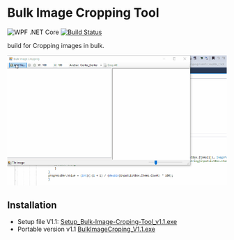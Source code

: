 # Bulk Image Cropping Tool  

![WPF .NET Core](https://github.com/akshaynikhare/Bulk-Image-Croping-Tool/workflows/WPF%20.NET%20Core/badge.svg)      [![Build Status](https://api.travis-ci.com/akshaynikhare/Bulk-Image-Croping-Tool.svg?branch=master)](https://travis-ci.com/akshaynikhare/Bulk-Image-Croping-Tool)


 build for Cropping images in bulk.

[![](/images/tool_working.gif)]()



## Installation

* Setup file V1.1:        [Setup_Bulk-Image-Croping-Tool_v1.1.exe](/installer/Setup_Bulk-Image-Croping-Tool_v1.1.exe)
* Portable version v1.1   [BulkImageCroping_V1.1.exe](/installer/BulkImageCroping_V1.1.exe)



 


